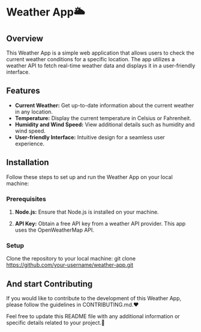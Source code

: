 # Weather App🌥️

## Overview

This Weather App is a simple web application that allows users to check the current weather conditions for a specific location. The app utilizes a weather API to fetch real-time weather data and displays it in a user-friendly interface.

## Features

- **Current Weather:** Get up-to-date information about the current weather in any location.
- **Temperature:** Display the current temperature in Celsius or Fahrenheit.
- **Humidity and Wind Speed:** View additional details such as humidity and wind speed.
- **User-friendly Interface:** Intuitive design for a seamless user experience.



## Installation

Follow these steps to set up and run the Weather App on your local machine:

### Prerequisites

1. **Node.js:** Ensure that Node.js is installed on your machine.

2. **API Key:** Obtain a free API key from a weather API provider. This app uses the OpenWeatherMap API.

### Setup
   Clone the repository to your local machine:
    git clone https://github.com/your-username/weather-app.git

    
    

## And start Contributing

If you would like to contribute to the development of this Weather App, please follow the guidelines in CONTRIBUTING.md.❤️



Feel free to update this README file with any additional information or specific details related to your project.🙌

